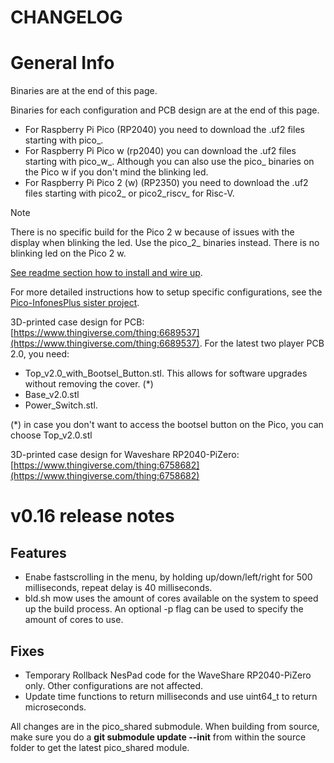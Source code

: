 # CHANGELOG

# General Info

Binaries are at the end of this page.

Binaries for each configuration and PCB design are at the end of this page.

- For Raspberry Pi Pico (RP2040) you need to download the .uf2 files starting with pico_.
- For Raspberry Pi Pico w (rp2040) you can download the .uf2 files starting with pico_w_. Although you can also use the pico_ binaries on the Pico w if you don't mind the blinking led.
- For Raspberry Pi Pico 2 (w) (RP2350) you need to download the .uf2 files starting with pico2_ or pico2_riscv_ for Risc-V. 

>[!NOTE]
>There is no specific build for the Pico 2 w because of issues with the display when blinking the led. Use the pico_2_ binaries instead. There is no blinking led on the Pico 2 w.

[See readme section how to install and wire up](https://github.com/fhoedemakers/pico-smsplus#pico-smsplus). 

For more detailed instructions how to setup specific configurations, see the [Pico-InfonesPlus sister project](https://github.com/fhoedemakers/pico-infonesPlus).


3D-printed case design for PCB: [https://www.thingiverse.com/thing:6689537](https://www.thingiverse.com/thing:6689537). 
For the latest two player PCB 2.0, you need:

- Top_v2.0_with_Bootsel_Button.stl. This allows for software upgrades without removing the cover. (*)
- Base_v2.0.stl
- Power_Switch.stl.

(*) in case you don't want to access the bootsel button on the Pico, you can choose Top_v2.0.stl

3D-printed case design for Waveshare RP2040-PiZero: [https://www.thingiverse.com/thing:6758682](https://www.thingiverse.com/thing:6758682)

# v0.16 release notes

## Features
- Enabe fastscrolling in the menu, by holding up/down/left/right for 500 milliseconds, repeat delay is 40 milliseconds.
- bld.sh mow uses the amount of cores available on the system to speed up the build process. An optional -p flag can be used to specify the amount of cores to use.

## Fixes
- Temporary Rollback NesPad code for the WaveShare RP2040-PiZero only. Other configurations are not affected.
- Update time functions to return milliseconds and use uint64_t to return microseconds.

All changes are in the pico_shared submodule. When building from source, make sure you do a **git submodule update --init** from within the source folder to get the latest pico_shared module.
